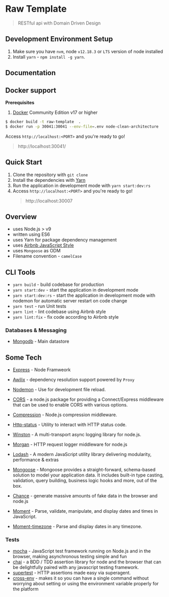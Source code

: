 # Raw Template

> RESTful api with Domain Driven Design

## Development Environment Setup

1.  Make sure you have `nvm`, node `v12.18.3` or `LTS` version of node installed
2.  Install `yarn` - `npm install -g yarn`.

## Documentation

## Docker support

**Prerequisites**

1. [Docker](https://www.docker.com/products/docker-engine) Community Edition v17 or higher

```sh
$ docker build -t raw-template  .
$ docker run -p 30041:30041 --env-file=.env node-clean-architecture
```

Access `http://localhost:<PORT>` and you're ready to go!

> http://localhost:30041/

## Quick Start

1. Clone the repository with `git clone`
2. Install the dependencies with [Yarn](https://yarnpkg.com/en/docs/install/)
4. Run the application in development mode with `yarn start:dev:rs`
5. Access `http://localhost:<PORT>` and you're ready to go!
   > http://localhost:30007

## Overview

- uses Node.js > v9
- written using ES6
- uses Yarn for package dependency management
- uses [Airbnb JavaScript Style](https://github.com/airbnb/javascript)
- uses `Mongoose` as ODM
- Filename convention - `camelCase`

## CLI Tools

- `yarn build` - build codebase for production
- `yarn start:dev` - start the application in development mode
- `yarn start:dev:rs` - start the application in development mode with nodemon for automatic server restart on code change
- `yarn test` - run Unit tests
- `yarn lint` - lint codebase using Airbnb style
- `yarn lint:fix` - fix code according to Airbnb style

### Databases & Messaging

- [Mongodb](https://www.mongodb.com) - Main datastore

## Some Tech

- [Express](https://expressjs.com/) - Node Framweork
- [Awilix](https://github.com/jeffijoe/awilix) - dependency resolution support powered by `Proxy`
- [Nodemon](https://nodemon.io/) - Use for development file reload.
- [CORS](https://github.com/expressjs/cors) - a node.js package for providing a Connect/Express middleware that can be used to enable CORS with various options.
- [Compression](https://github.com/expressjs/compression) - Node.js compression middleware.
- [Http-status](https://github.com/adaltas/node-http-status) - Utility to interact with HTTP status code.
- [Winston](https://github.com/winstonjs/winston) - A multi-transport async logging library for node.js.
- [Morgan](https://github.com/expressjs/morgan) - HTTP request logger middleware for node.js
- [Lodash](https://lodash.com/) - A modern JavaScript utility library delivering modularity, performance & extras
- [Mongoose](https://mongoosejs.com/) - Mongoose provides a straight-forward, schema-based solution to model your application data. It includes built-in type casting, validation, query building, business logic hooks and more, out of the box.
- [Chance](https://chancejs.com/) - generate massive amounts of fake data in the browser and node.js

- [Moment](https://momentjs.com/) - Parse, validate, manipulate, and display dates and times in JavaScript.
- [Moment-timezone](https://momentjs.com/timezone/) - Parse and display dates in any timezone.

### Tests

- [mocha](https://mochajs.org/) - JavaScript test framework running on Node.js and in the browser, making asynchronous testing simple and fun
- [chai](http://chaijs.com/) - a BDD / TDD assertion library for node and the browser that can be delightfully paired with any javascript testing framework.
- [supertest](https://github.com/visionmedia/supertest) - HTTP assertions made easy via superagent.
- [cross-env](https://github.com/kentcdodds/cross-env) - makes it so you can have a single command without worrying about setting or using the environment variable properly for the platform

